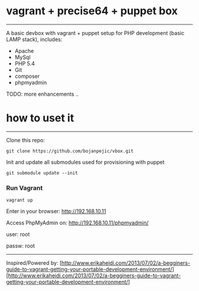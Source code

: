 # vagrant + precise64 + puppet box
* * *

A basic devbox with vagrant + puppet setup for PHP development (basic LAMP stack), includes:

* Apache
* MySql
* PHP 5.4
* Git
* composer
* phpmyadmin

TODO: more enhancements ..

# how to uset it
* * *
Clone this repo:

    git clone https://github.com/bojanpejic/vbox.git

Init and update all submodules used for provisioning with puppet

    git submodule update --init

### Run Vagrant ###

    vagrant up

Enter in your browser: http://192.168.10.11

Access PhpMyAdmin on: http://192.168.10.11/phpmyadmin/

user: root

passw: root
* * *
Inspired/Powered by: [http://www.erikaheidi.com/2013/07/02/a-begginers-guide-to-vagrant-getting-your-portable-development-environment/][http://www.erikaheidi.com/2013/07/02/a-begginers-guide-to-vagrant-getting-your-portable-development-environment/]